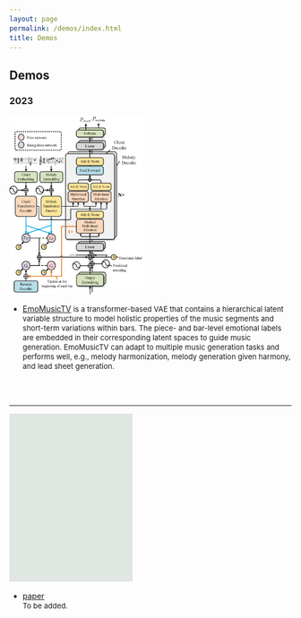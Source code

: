 ```yaml
---
layout: page
permalink: /demos/index.html
title: Demos
---
```


## Demos

### 2023     
<img src="/images/demo1.jpg" class="demopic" width="240" height="320"/>

- [EmoMusicTV](https://github.com/Tayjsl97/EmoMusicTV) <font size=2>is a transformer-based VAE that contains a hierarchical latent variable structure to model holistic properties of the music segments and short-term variations within bars. The piece- and bar-level emotional labels are embedded in their corresponding latent spaces to guide music generation. EmoMusicTV can adapt to multiple music generation tasks and performs well, e.g., melody harmonization, melody generation given harmony, and lead sheet generation.</font>
<br>
<br>

---

<img src="/images/demo2.jpg" class="nonepic" width="220" height="300"/>

- [paper]()<br>
<font size=2>To be added.</font>

